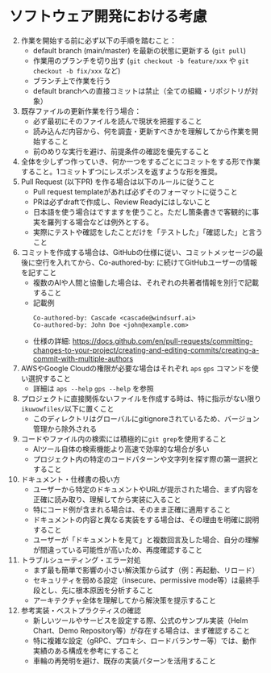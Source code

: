 # ソフトウェア開発における考慮

2. 作業を開始する前に必ず以下の手順を踏むこと：
    - default branch (main/master) を最新の状態に更新する (`git pull`)
    - 作業用のブランチを切り出す (`git checkout -b feature/xxx` や `git checkout -b fix/xxx` など)
    - ブランチ上で作業を行う
    - default branchへの直接コミットは禁止（全ての組織・リポジトリが対象）
3. 既存ファイルの更新作業を行う場合：
    - 必ず最初にそのファイルを読んで現状を把握すること
    - 読み込んだ内容から、何を調査・更新すべきかを理解してから作業を開始すること
    - 前のめりな実行を避け、前提条件の確認を優先すること
4. 全体を少しずつ作っていき、何か一つをするごとにコミットをする形で作業すること。1コミットずつにレスポンスを返すような形を推奨。
8. Pull Request (以下PR) を作る場合は以下のルールに従うこと
    - Pull request templateがあれば必ずそのフォーマットに従うこと
    - PRは必ずdraftで作成し、Review Readyにはしないこと
    - 日本語を使う場合はですますを使うこと。ただし箇条書きで客観的に事実を羅列する場合などは例外とする。
    - 実際にテストや確認をしたことだけを「テストした」「確認した」と言うこと
9. コミットを作成する場合は、GitHubの仕様に従い、コミットメッセージの最後に空行を入れてから、Co-authored-by: に続けてGitHubユーザーの情報を記すこと
    - 複数のAIや人間と協働した場合は、それぞれの共著者情報を別行で記載すること
    - 記載例
      ```
      Co-authored-by: Cascade <cascade@windsurf.ai>
      Co-authored-by: John Doe <john@example.com>
      ```
    - 仕様の詳細: https://docs.github.com/en/pull-requests/committing-changes-to-your-project/creating-and-editing-commits/creating-a-commit-with-multiple-authors
10. AWSやGoogle Cloudの権限が必要な場合はそれぞれ `aps` `gps` コマンドを使い選択すること
    - 詳細は `aps --help` `gps --help` を参照
11. プロジェクトに直接関係ないファイルを作成する時は、特に指示がない限り`ikuwowfiles/`以下に置くこと
    - このディレクトリはグローバルにgitignoreされているため、バージョン管理から除外される
12. コードやファイル内の検索には積極的に`git grep`を使用すること
    - AIツール自体の検索機能より高速で効率的な場合が多い
    - プロジェクト内の特定のコードパターンや文字列を探す際の第一選択とすること
14. ドキュメント・仕様書の扱い方
    - ユーザーから特定のドキュメントやURLが提示された場合、まず内容を正確に読み取り、理解してから実装に入ること
    - 特にコード例が含まれる場合は、そのまま正確に適用すること
    - ドキュメントの内容と異なる実装をする場合は、その理由を明確に説明すること
    - ユーザーが「ドキュメントを見て」と複数回言及した場合、自分の理解が間違っている可能性が高いため、再度確認すること
15. トラブルシューティング・エラー対処
    - まず最も簡単で影響の小さい解決策から試す（例：再起動、リロード）
    - セキュリティを弱める設定（insecure、permissive mode等）は最終手段とし、先に根本原因を分析すること
    - アーキテクチャ全体を理解してから解決策を提示すること
16. 参考実装・ベストプラクティスの確認
    - 新しいツールやサービスを設定する際、公式のサンプル実装（Helm Chart、Demo Repository等）が存在する場合は、まず確認すること
    - 特に複雑な設定（gRPC、プロキシ、ロードバランサー等）では、動作実績のある構成を参考にすること
    - 車輪の再発明を避け、既存の実装パターンを活用すること
